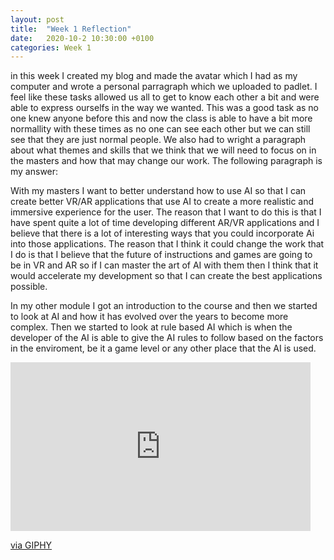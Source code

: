 ```yaml
---
layout: post
title:  "Week 1 Reflection"
date:   2020-10-2 10:30:00 +0100
categories: Week 1
---
```

in this week I created my blog and made the avatar which I had as my computer and wrote a personal parragraph which we uploaded to padlet. I feel like these tasks allowed us all to get to know each other a bit and were able to express ourselfs in the way we wanted. This was a good task as no one knew anyone before this and now the class is able to have a bit more normallity with these times as no one can see each other but we can still see that they are just normal people. We also had to wright a paragraph about what themes and skills that we think that we will need to focus on in the masters and how that may change our work. The following paragraph is my answer:

With my masters I want to better understand how to use AI so that I can create better VR/AR applications that use AI to create a more realistic and immersive experience for the user. The reason that I want to do this is that I have spent quite a lot of time developing different AR/VR applications and I believe that there is a lot of interesting ways that you could incorporate Ai into those applications. The reason that I think it could change the work that I do is that I believe that the future of instructions and games are going to be in VR and AR so if I can master the art of AI with them then I think that it would accelerate my development so that I can create the best applications possible.


In my other module I got an introduction to the course and then we started to look at AI and how it has evolved over the years to become more complex. Then we started to look at rule based AI which is when the developer of the AI is able to give the AI rules to follow based on the factors in the enviroment, be it a game level or any other place that the AI is used.


<iframe src="https://giphy.com/embed/RM5ntK7mRv0nmgKcRP" width="480" height="270" frameBorder="0" class="giphy-embed" allowFullScreen></iframe><p><a href="https://giphy.com/gifs/RM5ntK7mRv0nmgKcRP">via GIPHY</a></p>
